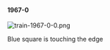 #### 1967-0
![train-1967-0-0.png](https://github.com/lil-lab/nlvr/raw/master/nlvr/train/images/12/train-1967-0-0.png "train-1967-0-0.png")

Blue square is touching the edge